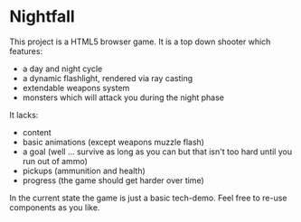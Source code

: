 ﻿# Nightfall

This project is a HTML5 browser game. It is a top down shooter which features:

* a day and night cycle
* a dynamic flashlight, rendered via ray casting
* extendable weapons system
* monsters which will attack you during the night phase

It lacks:

* content
* basic animations (except weapons muzzle flash)
* a goal (well ... survive as long as you can but that isn't too hard until you run out of ammo)
* pickups (ammunition and health)
* progress (the game should get harder over time)

In the current state the game is just a basic tech-demo. Feel free to re-use components as you like.